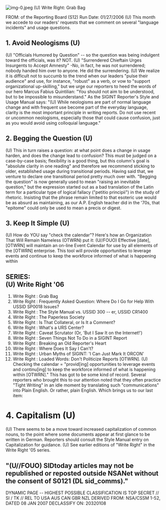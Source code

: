 ![img-0.jpeg](img-0.jpeg)
(U) Write Right: Grab Bag

FROM:
of the Reporting Board (S12)
Run Date: 01/27/2006
(U) This month we accede to our readers' requests that we comment on several "language incidents" and usage questions.

## 1. Avoid Neologisms (U)

(U) "Officials Humored by Question" -- so the question was being indulgent toward the officials, was it? NOT.
(U) "Surrendered Chieftain Urges Insurgents to Accept Amnesty" -No, in fact, he was not surrendered; nobody handed him over to anyone. He did the surrendering.
(U) We realize it is difficult not to succumb to the trend when our leaders "pulse their audience" and use, for instance, "robust" as a verb, or vow to "support organizational up-skilling," but we urge our reporters to heed the words of our hero Marcus Fabius Quintilian: "You should not aim to be understood, but to be impossible to misunderstand." As the SIGINT Reporter's Style and Usage Manual says:
"(U) While neologisms are part of normal language change and with frequent use become part of the everyday language, clarity is the most important principle in writing reports. Do not use recent or uncommon neologisms, especially those that could cause confusion, just as you would avoid using colloquial language."

## 2. Begging the Question (U)

(U) This in turn raises a question: at what point does a change in usage harden, and does the change lead to confusion? This must be judged on a case-by-case basis; flexibility is a good thing, but this column's goal is "absolute clarity in one reading" and therefore we recommend sticking to older, established usage during transitional periods. Having said that, we venture to declare one transitional period pretty much over with. "Begging the question" is now generally used to mean "raising an inevitable question," but the expression started out as a bad translation of the Latin term for a particular type of logical fallacy ("petitio principii") in the study of rhetoric. Insisting that the phrase remain limited to that esoteric use would be as absurd as maintaining, as our A.P. English teacher did in the '70s, that "epitome" could only be used to mean a precis or digest.

## 3. Keep It Simple (U)

(U) How do YOU say "check the calendar"? Here's how an Organization That Will Remain Nameless (OTWRN) put it:
(U//FOUO) Effective [date], [OTWRN] will maintain an on-line Event Calendar for use by all elements of the [OTWRN] enterprise. This tool will provide opportunities to leverage events and continue to keep the workforce informed of what is happening within

## SERIES: <br> (U) Write Right '06

1. Write Right : Grab Bag
2. Write Right : Frequently Asked Question: Where Do I Go for Help With USSID SP0018 Issues?
3. Write Right : The Style Manual vs. USSID 300 -- er, USSID CR1400
4. Write Right : The Paperless Society
5. Write Right : Is That Collateral, or Is It a Comment?
6. Write Right : What's a URS Center?
7. Write Right : Caveat Scrutator (Or, 'But I Saw It on the Internet!')
8. Write Right : Seven Things Not To Do in a SIGINT Report
9. Write Right : Breaking an Old Reporter's Heart
10. Write Right : Where Does It Say I Can't?
11. Write Right : Urban Myths of SIGINT: 'I Can Just Mark It ORCON'
12. Write Right : Loaded Words: Don't
Politicize Reports
[OTWRN].
(U) Checking the calendar = "provid[ing] opportunities to leverage events and continu[ing] to keep the workforce informed of what is happening within [OTWRN]." This has got to be some kind of record. Several reporters who brought this to our attention noted that they often practice "Tight Writing" in an idle moment by translating such "communications" into Plain English. Or rather, plain English. Which brings us to our last item:

# 4. Capitalism (U) 

(U) There seems to be a move toward increased capitalization of common nouns, to the point where some documents appear at first glance to be written in German. Reporters should consult the Style Manual entry on Capitalization for guidance.
(U) See earlier editions of "Write Right" in the Write Right '05 series.

## "(U//FOUO) SIDtoday articles may not be republished or reposted outside NSANet without the consent of S0121 (DL sid_comms)."

DYNAMIC PAGE -- HIGHEST POSSIBLE CLASSIFICATION IS TOP SECRET // SI / TK // REL TO USA AUS CAN GBR NZL DERIVED FROM: NSA/CSSM 1-52, DATED 08 JAN 2007 DECLASSIFY ON: 20320108

